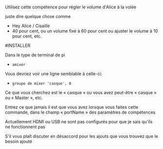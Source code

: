 
Utilisez cette compétence pour régler le volume d'Alice à la volée

juste dire quelque chose comme

- Hey Alice / Cisaille
- 40 pour cent, ou un volume fixé à 60 pour cent ou ajuster le volume à 10 pour cent, etc.

#INSTALLER

Dans le type de terminal de pi

- ```amixer```

Vous devriez voir une ligne semblable à celle-ci:

- ```groupe de mixer 'casque', 0```

Ce que vous cherchez est le « casque » ou vous avez peut-être « casque » ou « Master », etc.

Entrez ce que jamais il est que vous avez lorsque vous faites cette commande, dans le champ « portName »
des paramètres de compétences


 Actuellement HDMI ou USB ne sont pas configurés pour que je sais qu'ils ne fonctionnent pas

S'il vous plaît discuter en désaccord pour les ajouts que vous trouvez que le besoin ajouté
